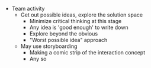 - Team activity
	- Get out possible ideas, explore the solution space
		- Minimize critical thinking at this stage
		- Any idea is 'good enough' to write down
		- Explore beyond the obvious
		- "Worst possible idea" approach
	- May use storyboarding
		- Making a comic strip of the interaction concept
		- Any so